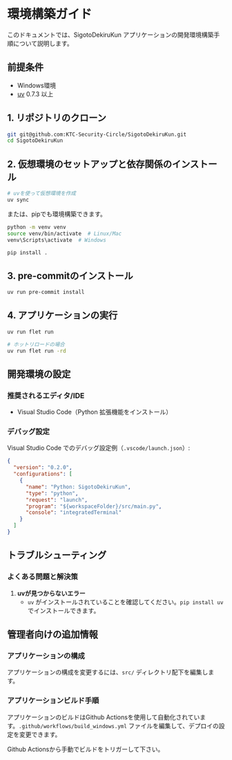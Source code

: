 # 環境構築ガイド

このドキュメントでは、SigotoDekiruKun アプリケーションの開発環境構築手順について説明します。

## 前提条件

- Windows環境
- [uv](https://docs.astral.sh/uv/) 0.7.3 以上

## 1. リポジトリのクローン

```bash
git git@github.com:KTC-Security-Circle/SigotoDekiruKun.git
cd SigotoDekiruKun
```

## 2. 仮想環境のセットアップと依存関係のインストール

```bash
# uvを使って仮想環境を作成
uv sync
```

または、pipでも環境構築できます。

```bash
python -m venv venv
source venv/bin/activate  # Linux/Mac
venv\Scripts\activate  # Windows

pip install .
```

## 3. pre-commitのインストール

```bash
uv run pre-commit install
```

## 4. アプリケーションの実行

```bash
uv run flet run

# ホットリロードの場合
uv run flet run -rd
```

## 開発環境の設定

### 推奨されるエディタ/IDE

- Visual Studio Code（Python 拡張機能をインストール）

### デバッグ設定

Visual Studio Code でのデバッグ設定例（`.vscode/launch.json`）:

```json
{
  "version": "0.2.0",
  "configurations": [
    {
      "name": "Python: SigotoDekiruKun",
      "type": "python",
      "request": "launch",
      "program": "${workspaceFolder}/src/main.py",
      "console": "integratedTerminal"
    }
  ]
}
```

## トラブルシューティング

### よくある問題と解決策

1. **uvが見つからないエラー**
   - `uv` がインストールされていることを確認してください。`pip install uv` でインストールできます。

## 管理者向けの追加情報

### アプリケーションの構成

アプリケーションの構成を変更するには、`src/` ディレクトリ配下を編集します。

### アプリケーションビルド手順

アプリケーションのビルドはGithub Actionsを使用して自動化されています。`.github/workflows/build_windows.yml` ファイルを編集して、デプロイの設定を変更できます。

Github Actionsから手動でビルドをトリガーして下さい。
